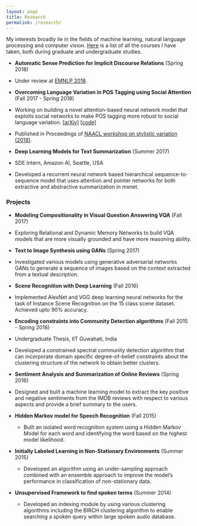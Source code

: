 ```yaml
---
layout: page
title: Research
permalink: /research/
---
```


My interests broadly lie in the fields of machine learning, natural language processing and computer vision. 
[Here](/research/courses/) is a list of all the courses I have taken, both during graduate and undergraduate studies.


- **Automatic Sense Prediction for Implicit Discourse Relations** (Spring 2018)  
 - Under review at [EMNLP 2018](http://emnlp2018.org/).



- **Overcoming Language Variation in POS Tagging using Social Attention** (Fall 2017 - Spring 2018)  
 - Working on building a novel attention-based neural network model that exploits social networks to make
POS tagging more robust to social language variation. [[arXiv]](https://arxiv.org/abs/1804.07331) [[code]](https://github.com/bmurali1994/socialnets_postagging)  
 - Published in Proceedings of [NAACL workshop on stylistic variation (2018)](https://sites.google.com/view/2ndstylisticvariation/home).



- **Deep Learning Models for Text Summarization** (Summer 2017)
 - SDE Intern, Amazon AI, Seattle, USA
 - Developed a recurrent neural network based hierarchical sequence-to-sequence model that uses attention
and pointer networks for both extractive and abstractive summarization in mxnet.




### Projects

- **Modeling Compositionality in Visual Question Answering VQA** (Fall 2017)
 - Exploring Relational and Dynamic Memory Networks to build VQA models that are more visually grounded
and have more reasoning ability.



- **Text to Image Synthesis using GANs** (Spring 2017)
 - Investigated various models using generative adversarial networks GANs to generate a sequence of images
based on the context extracted from a textual description.



- **Scene Recognition with Deep Learning** (Fall 2016)
 - Implemented AlexNet and VGG deep learning neural networks for the task of Instance Scene Recognition
on the 15 class scene dataset. Achieved upto 90% accuracy.



- **Encoding constraints into Community Detection algorithms** (Fall 2015 - Spring 2016)
 - Undergraduate Thesis, IIT Guwahati, India
 - Developed a constrained spectral community detection algorithm that can incorporate domain specific
degree-of-belief constraints about the clustering structure of the network to obtain better clusters.



- **Sentiment Analysis and Summarization of Online Reviews** (Spring 2016)
 - Designed and built a machine learning model to extract the key positive and negative sentiments from the
IMDB reviews with respect to various aspects and provide a brief summary to the users.




* **Hidden Markov model for Speech Recognition** (Fall 2015)
	+ Built an isolated word recognition system using a Hidden Markov Model for each word and identifying the
word based on the highest model likelihood.
     



* **Initially Labeled Learning in Non-Stationary Environments** (Summer 2015)
	+ Developed an algorithm using an under-sampling approach combined with an ensemble approach to improve
the model’s performance in classification of non-stationary data.
   



* **Unsupervised Framework to find spoken terms** (Summer 2014)
	+ Developed an indexing module by using various clustering algorithms including the BIRCH clustering algorithm to enable searching a spoken query within large spoken audio database.



	
